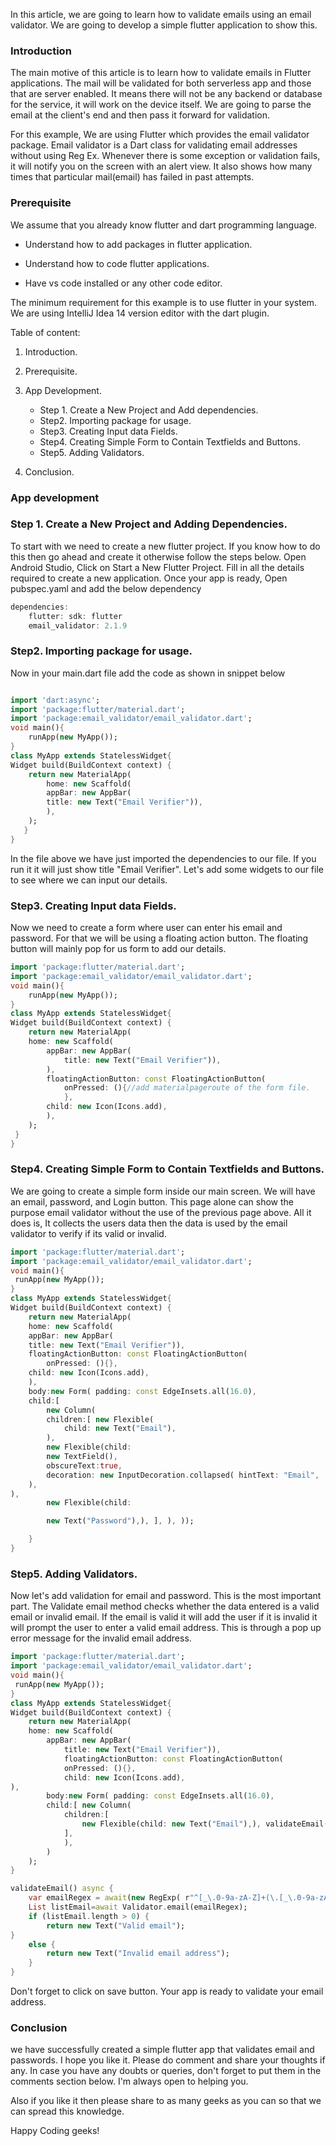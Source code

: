 
In this article, we are going to learn how to validate emails using an email validator. We are going to develop a simple flutter application to show this.

  

### Introduction

The main motive of this article is to learn how to validate emails in Flutter applications. The mail will be validated for both serverless app and those that are server enabled. It means there will not be any backend or database for the service, it will work on the device itself. We are going to parse the email at the client's end and then pass it forward for validation.

For this example, We are using Flutter which provides the email validator package. Email validator is a Dart class for validating email addresses without using Reg Ex. Whenever there is some exception or validation fails, it will notify you on the screen with an alert view. It also shows how many times that particular mail(email) has failed in past attempts.

### Prerequisite

We assume that you already know flutter and dart programming language.

- Understand how to add packages in flutter application.

- Understand how to code flutter applications.

- Have vs code installed or any other code editor.

  
The minimum  requirement for this example is to use flutter in your system. We are using IntelliJ Idea 14 version editor with the dart plugin.

Table of content:

1. Introduction.

2. Prerequisite.

3. App Development.
	 - Step 1. Create a New Project and Add dependencies.
	 - Step2. Importing package for usage.
	 - Step3. Creating Input data Fields.
	 - Step4. Creating Simple Form to Contain Textfields and Buttons.
	 - Step5. Adding Validators.
5. Conclusion.

### App development

### Step 1. Create a New Project and Adding Dependencies.

To start with we need to create a new flutter project. If you know how to do this then go ahead and create it otherwise follow the steps below.
Open Android Studio, Click on Start a New Flutter Project. Fill in all the details required to create a new application. Once your app is ready, Open pubspec.yaml and add the below dependency
```dart
dependencies:
	flutter: sdk: flutter
	email_validator: 2.1.9
```
### Step2. Importing package for usage.

Now in your main.dart file add the code as shown in snippet below

```dart

import 'dart:async';
import 'package:flutter/material.dart';
import 'package:email_validator/email_validator.dart';
void main(){
	runApp(new MyApp());
}
class MyApp extends StatelessWidget{
Widget build(BuildContext context) {
	return new MaterialApp(
		home: new Scaffold(
		appBar: new AppBar(
		title: new Text("Email Verifier")),
		),
	);
   }
}
```
In the file above we have just imported the dependencies to our file. If you run it it will just show title "Email Verifier". Let's add some widgets to our file to see where we can input our details.
### Step3. Creating Input data Fields.
Now we need to create a form where user can enter his email and password. For that we will be using a floating action button. The floating button will mainly pop for us form to add our details.
```dart
import 'package:flutter/material.dart';
import 'package:email_validator/email_validator.dart';
void main(){
	runApp(new MyApp());
}
class MyApp extends StatelessWidget{
Widget build(BuildContext context) {
	return new MaterialApp(
	home: new Scaffold(
		appBar: new AppBar(
			title: new Text("Email Verifier")),
		),
		floatingActionButton: const FloatingActionButton(
			onPressed: (){//add materialpageroute of the form file.
			},
		child: new Icon(Icons.add),
		),
	);
 }
}
```
### Step4. Creating Simple Form to Contain Textfields and Buttons.
We are going to create a simple form inside our main screen. We will have an email, password, and Login button. This page alone can show the purpose email validator without the use of the previous page above. All it does is, It collects the users data then the data is used by the email validator to verify if its valid or invalid.  
```dart
import 'package:flutter/material.dart';
import 'package:email_validator/email_validator.dart';
void main(){
 runApp(new MyApp());
}
class MyApp extends StatelessWidget{
Widget build(BuildContext context) {
	return new MaterialApp(
	home: new Scaffold(
	appBar: new AppBar(
	title: new Text("Email Verifier")),
	floatingActionButton: const FloatingActionButton(
		onPressed: (){},
	child: new Icon(Icons.add),
	),
	body:new Form( padding: const EdgeInsets.all(16.0),
	child:[
		new Column(
		children:[ new Flexible(
			child: new Text("Email"),
		),
		new Flexible(child:
		new TextField(),
		obscureText:true,
		decoration: new InputDecoration.collapsed( hintText: "Email",
	),
),
		new Flexible(child:

		new Text("Password"),), ], ), ));

	}
}
```
### Step5. Adding Validators.
Now let's add validation for email and password. This is the most important part. The Validate email method checks whether the data entered is a valid email or invalid email. If the email is valid it will add the user if it is invalid it will prompt the user to enter a valid email address. This is through a pop up error message for the  invalid  email address. 
```dart
import 'package:flutter/material.dart';
import 'package:email_validator/email_validator.dart';
void main(){
 runApp(new MyApp());
}
class MyApp extends StatelessWidget{
Widget build(BuildContext context) {
	return new MaterialApp(
	home: new Scaffold(
		appBar: new AppBar(
			title: new Text("Email Verifier")),
			floatingActionButton: const FloatingActionButton(
			onPressed: (){},
			child: new Icon(Icons.add),
),
		body:new Form( padding: const EdgeInsets.all(16.0),
		child:[ new Column(
			children:[
				new Flexible(child: new Text("Email"),), validateEmail(),
			],
			),
		)
	);
}

validateEmail() async {
	var emailRegex = await(new RegExp( r"^[_\.0-9a-zA-Z]+(\.[_\.0-9a-zA-Z]+)*@([0-9a-zA-Z][-.:\w]*(\.[a-zA\-Z]{2,}){1,})$", caseSensitive: false ));
	List listEmail=await Validator.email(emailRegex);
	if (listEmail.length > 0) { 
		return new Text("Valid email");
} 
	else { 
		return new Text("Invalid email address");
	}
}
```
Don't forget to click on save button.
Your app is ready to validate your email address.
### Conclusion
we have successfully created a simple flutter app that validates email and passwords. I hope you like it. Please do comment and share your thoughts if any. In case you have any doubts or queries, don't forget to put them in the comments section below. I'm always open to helping you.

Also if you like it then please share to as many geeks as you can so that we can spread this knowledge.

Happy Coding geeks!
